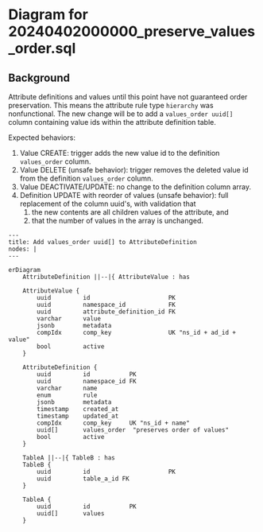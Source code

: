 # Diagram for 20240402000000_preserve_values_order.sql

## Background

Attribute definitions and values until this point have not guaranteed order preservation.
This means the attribute rule type `hierarchy` was nonfunctional. The new change will be
to add a `values_order uuid[]` column containing value ids within the attribute definition table.

Expected behaviors:

1. Value CREATE: trigger adds the new value id to the definition `values_order` column.
2. Value DELETE (unsafe behavior): trigger removes the deleted value id from the definition `values_order` column.
3. Value DEACTIVATE/UPDATE: no change to the definition column array.
4. Definition UPDATE with reorder of values (unsafe behavior): full replacement of the column uuid's, with validation that
   1. the new contents are all children values of the attribute, and
   2. that the number of values in the array is unchanged.

```mermaid
---
title: Add values_order uuid[] to AttributeDefinition
nodes: |
---

erDiagram
    AttributeDefinition ||--|{ AttributeValue : has

    AttributeValue {
        uuid         id                      PK
        uuid         namespace_id            FK
        uuid         attribute_definition_id FK
        varchar      value
        jsonb        metadata
        compIdx      comp_key                UK "ns_id + ad_id + value"
        bool         active
    }

    AttributeDefinition {
        uuid         id           PK
        uuid         namespace_id FK
        varchar      name
        enum         rule
        jsonb        metadata
        timestamp    created_at
        timestamp    updated_at
        compIdx      comp_key     UK "ns_id + name"
        uuid[]       values_order  "preserves order of values"
        bool         active
    }

    TableA ||--|{ TableB : has
    TableB {
        uuid         id                      PK
        uuid         table_a_id FK
    }

    TableA {
        uuid         id           PK
        uuid[]       values
    }
```
